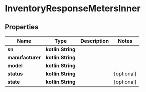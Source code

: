
# InventoryResponseMetersInner

## Properties
Name | Type | Description | Notes
------------ | ------------- | ------------- | -------------
**sn** | **kotlin.String** |  | 
**manufacturer** | **kotlin.String** |  | 
**model** | **kotlin.String** |  | 
**status** | **kotlin.String** |  |  [optional]
**state** | **kotlin.String** |  |  [optional]



